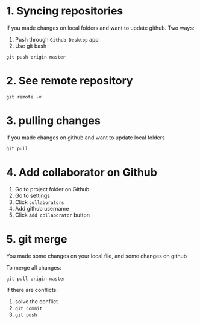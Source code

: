 # 1. Syncing repositories
If you made changes on local folders and want to update github. Two ways:
1. Push through `Github Desktop` app
2. Use git bash
```
git push origin master
```
# 2. See remote repository
```
git remote -v
```
# 3. pulling changes
If you made changes on github and want to update local folders
```
git pull  
```
# 4. Add collaborator on Github
1. Go to project folder on Github
2. Go to settings
3. Click `collaborators`
4. Add github username
5. Click `Add collaborator` button
# 5. git merge
You made some changes on your local file, and some changes on github

To merge all changes:
```
git pull origin master
```

If there are conflicts:
1. solve the conflict
2. ```git commit```
3. ```git push```
